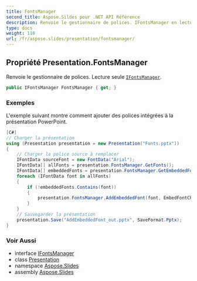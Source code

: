 ```yaml
---
title: FontsManager
second_title: Aspose.Sildes pour .NET API Référence
description: Renvoie le gestionnaire de polices. IFontsManager en lecture seule aspose.slides/ifontsmanager.
type: docs
weight: 110
url: /fr/aspose.slides/presentation/fontsmanager/
---
```


## Propriété Presentation.FontsManager

Renvoie le gestionnaire de polices. Lecture seule [`IFontsManager`](../../ifontsmanager).

```csharp
public IFontsManager FontsManager { get; }
```

### Exemples

L'exemple suivant montre comment ajouter des polices intégrées à la présentation PowerPoint.

```csharp
[C#]
// Charger la présentation
using (Presentation presentation = new Presentation("Fonts.pptx"))
{
	// Charger la police source à remplacer
	IFontData sourceFont = new FontData("Arial");
	IFontData[] allFonts = presentation.FontsManager.GetFonts();
	IFontData[] embeddedFonts = presentation.FontsManager.GetEmbeddedFonts();
	foreach (IFontData font in allFonts)
	{
		if (!embeddedFonts.Contains(font))
		{
			presentation.FontsManager.AddEmbeddedFont(font, EmbedFontCharacters.All);
		}
	}
	// Sauvegarder la présentation
	presentation.Save("AddEmbeddedFont_out.pptx", SaveFormat.Pptx);
}
```

### Voir Aussi

* interface [IFontsManager](../../ifontsmanager)
* class [Presentation](../../presentation)
* namespace [Aspose.Slides](../../presentation)
* assembly [Aspose.Slides](../../../)

<!-- DO NOT EDIT: généré par xmldocmd pour Aspose.Slides.dll -->
